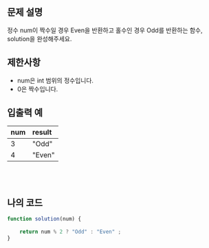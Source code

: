 ## 문제 설명

정수 num이 짝수일 경우 Even을 반환하고 홀수인 경우 Odd를 반환하는 함수, solution을 완성해주세요.

## 제한사항

* num은 int 범위의 정수입니다.
* 0은 짝수입니다.

## 입출력 예

|num|result|
|:------|:---|
|3|"Odd"|
|4|"Even"|

<br/>
<br/>

## 나의 코드

```js
function solution(num) {   
    
    return num % 2 ? "Odd" : "Even" ;
}
```

